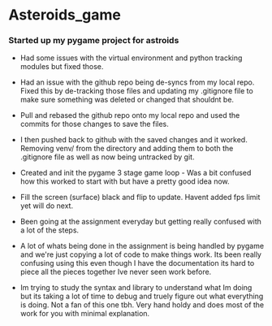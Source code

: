 # Asteroids_game
### Started up my pygame project for astroids

- Had some issues with the virtual environment and python tracking modules but fixed those.
- Had an issue with the github repo being de-syncs from my local repo. Fixed this by de-tracking those files and updating my .gitignore file to make sure something was deleted or changed that shouldnt be.
- Pull and rebased the github repo onto my local repo and used the commits for those changes to save the files.
- I then pushed back to github with the saved changes and it worked. Removing venv/ from the directory and adding them to both the .gitignore file as well as now being untracked by git.

- Created and init the pygame 3 stage game loop - Was a bit confused how this worked to start with but have a pretty good idea now.
- Fill the screen (surface) black and flip to update. Havent added fps limit yet will do next.

- Been going at the assignment everyday but getting really confused with a lot of the steps.
- A lot of whats being done in the assignment is being handled by pygame and we're just copying a lot of code to make things work. Its been really confusing using this even though I have the documentation its hard to piece all the pieces together Ive never seen work before.
- Im trying to study the syntax and library to understand what Im doing but its taking a lot of time to debug and truely figure out what everything is doing. Not a fan of this one tbh. Very hand holdy and does most of the work for you with minimal explanation.
